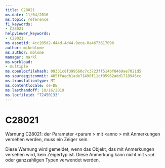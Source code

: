 ```yaml
---
title: C28021
ms.date: 11/04/2016
ms.topic: reference
f1_keywords:
- C28021
helpviewer_keywords:
- C28021
ms.assetid: 4cc205d2-d44d-4d44-9ece-0a4673617096
author: mikeblome
ms.author: mblome
manager: markl
ms.workload:
- multiple
ms.openlocfilehash: 09331c8f399560c7c3723ff514bf8469ae7021d5
ms.sourcegitcommit: 485ffaedb1ade71490f11cf05962add1718945cc
ms.translationtype: MT
ms.contentlocale: de-DE
ms.lasthandoff: 10/16/2019
ms.locfileid: "72450133"
---
```

# <a name="c28021"></a>C28021
Warnung C28021: der Parameter \<param > mit \<anno > mit Anmerkungen versehen werden, muss ein Zeiger sein.

 Diese Warnung wird gemeldet, wenn das Objekt, das mit Anmerkungen versehen wird, kein Zeigertyp ist. Diese Anmerkung kann nicht mit `void` oder ganzzahligen Typen verwendet werden.
